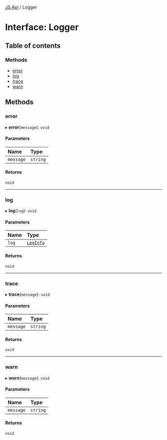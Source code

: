 [JS Api](../index.md) / Logger

# Interface: Logger

## Table of contents

### Methods

- [error](Logger.md#error)
- [log](Logger.md#log)
- [trace](Logger.md#trace)
- [warn](Logger.md#warn)

## Methods

### error

▸ **error**(`message`): `void`

#### Parameters

| Name | Type |
| :------ | :------ |
| `message` | `string` |

#### Returns

`void`

___

### log

▸ **log**(`log`): `void`

#### Parameters

| Name | Type |
| :------ | :------ |
| `log` | [`LogInfo`](LogInfo.md) |

#### Returns

`void`

___

### trace

▸ **trace**(`message`): `void`

#### Parameters

| Name | Type |
| :------ | :------ |
| `message` | `string` |

#### Returns

`void`

___

### warn

▸ **warn**(`message`): `void`

#### Parameters

| Name | Type |
| :------ | :------ |
| `message` | `string` |

#### Returns

`void`
